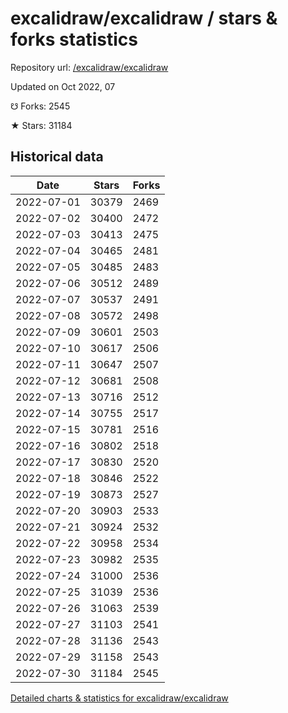 # excalidraw/excalidraw / stars & forks statistics

Repository url: [/excalidraw/excalidraw](https://github.com/excalidraw/excalidraw)

Updated on Oct 2022, 07

☋ Forks: 2545

★ Stars: 31184

## Historical data
| Date | Stars | Forks |
|------|-------|-------|
| 2022-07-01 | 30379 | 2469 | 
| 2022-07-02 | 30400 | 2472 | 
| 2022-07-03 | 30413 | 2475 | 
| 2022-07-04 | 30465 | 2481 | 
| 2022-07-05 | 30485 | 2483 | 
| 2022-07-06 | 30512 | 2489 | 
| 2022-07-07 | 30537 | 2491 | 
| 2022-07-08 | 30572 | 2498 | 
| 2022-07-09 | 30601 | 2503 | 
| 2022-07-10 | 30617 | 2506 | 
| 2022-07-11 | 30647 | 2507 | 
| 2022-07-12 | 30681 | 2508 | 
| 2022-07-13 | 30716 | 2512 | 
| 2022-07-14 | 30755 | 2517 | 
| 2022-07-15 | 30781 | 2516 | 
| 2022-07-16 | 30802 | 2518 | 
| 2022-07-17 | 30830 | 2520 | 
| 2022-07-18 | 30846 | 2522 | 
| 2022-07-19 | 30873 | 2527 | 
| 2022-07-20 | 30903 | 2533 | 
| 2022-07-21 | 30924 | 2532 | 
| 2022-07-22 | 30958 | 2534 | 
| 2022-07-23 | 30982 | 2535 | 
| 2022-07-24 | 31000 | 2536 | 
| 2022-07-25 | 31039 | 2536 | 
| 2022-07-26 | 31063 | 2539 | 
| 2022-07-27 | 31103 | 2541 | 
| 2022-07-28 | 31136 | 2543 | 
| 2022-07-29 | 31158 | 2543 | 
| 2022-07-30 | 31184 | 2545 | 


[Detailed charts & statistics for excalidraw/excalidraw](https://reviewgithub.com/rep/excalidraw/excalidraw)
